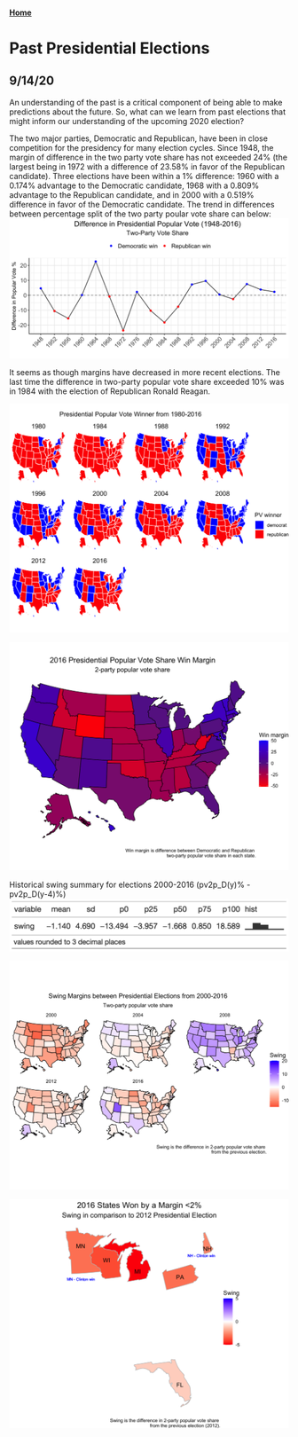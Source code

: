 #### [Home](https://cassidybargell.github.io/election_analytics/)

# Past Presidential Elections
## 9/14/20

An understanding of the past is a critical component of being able to make predictions about the future. So, what can we learn from past elections that might inform our understanding of the upcoming 2020 election? 

The two major parties, Democratic and Republican, have been in close competition for the presidency for many election cycles. Since 1948, the margin of difference in the two party vote share has not exceeded 24% (the largest being in 1972 with a difference of 23.58% in favor of the Republican candidate). Three elections have been within a 1% difference: 1960 with a 0.174% advantage to the Democratic candidate, 1968 with a 0.809% advantage to the Republican candidate, and in 2000 with a 0.519% difference in favor of the Democratic candidate. The trend in differences between percentage split of the two party poular vote share can below:
![](../figures/pv2p_diff_histline.png)

It seems as though margins have decreased in more recent elections. The last time the difference in two-party popular vote share exceeded 10% was in 1984 with the election of Republican Ronald Reagan. 

![](../figures/historical_pv_win.png)

![](../figures/win_margin16.png)

Historical swing summary for elections 2000-2016 (pv2p_D(y)% - pv2p_D(y-4)%)
![](../figures/gt_swing.png)

![](../figures/historical_swing.png)

![](../figures/swing_state_margins16.png)





